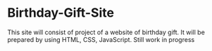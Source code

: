 # Birthday-Gift-Site
This site will consist of project of a website of birthday gift.
It will be prepared by using HTML, CSS, JavaScript.
Still work in progress

